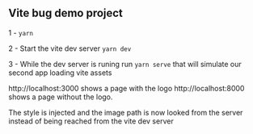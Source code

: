 ## Vite bug demo project

1 - `yarn`

2 - Start the vite dev server `yarn dev`

3 - While the dev server is runing run `yarn serve` that will simulate our second app loading vite assets

http://localhost:3000 shows a page with the logo
http://localhost:8000 shows a page without the logo.

The style is injected and the image path is now looked from the server instead of being reached from the vite dev server
